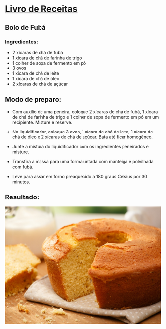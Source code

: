 # [Livro de Receitas](../README.md)

## Bolo de Fubá

### Ingredientes:

- 2 xícaras de chá de fubá
- 1 xícara de chá de farinha de trigo
- 1 colher de sopa de fermento em pó
- 3 ovos
- 1 xícara de chá de leite
- 1 xícara de chá de óleo
- 2 xícaras de chá de açúcar

## Modo de preparo:

- Com auxílio de uma peneira, coloque 2 xícaras de chá de fubá, 1 xícara de chá de farinha de trigo e 1 colher de sopa de fermento em pó em um recipiente. Misture e reserve.

- No liquidificador, coloque 3 ovos, 1 xícara de chá de leite, 1 xícara de chá de óleo e 2 xícaras de chá de açúcar. Bata até ficar homogêneo.

- Junte a mistura do liquidificador com os ingredientes peneirados e misture.

- Transfira a massa para uma forma untada com manteiga e polvilhada com fubá.

- Leve para assar em forno preaquecido a 180 graus Celsius por 30 minutos.

## Resultado:

![Bolo de Fubá](../img/bolo-de-fuba.jpg)